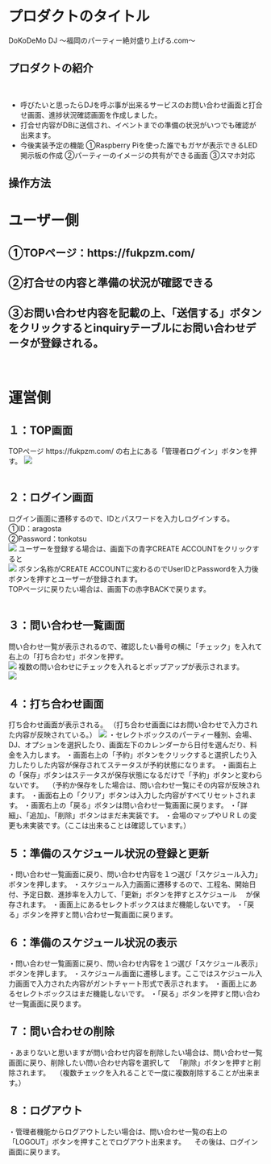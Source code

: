 # プロダクトのタイトル
DoKoDeMo DJ
〜福岡のパーティー絶対盛り上げる.com〜
## プロダクトの紹介
​
- 呼びたいと思ったらDJを呼ぶ事が出来るサービスのお問い合わせ画面と打合せ画面、進捗状況確認画面を作成しました。
- 打合せ内容がDBに送信され、イベントまでの準備の状況がいつでも確認が出来ます。
- 今後実装予定の機能
  ①Raspberry Piを使った誰でもガヤが表示できるLED掲示板の作成
  ②パーティーのイメージの共有ができる画面
  ③スマホ対応
​
## 操作方法
   <h1>ユーザー側</h1>
   <h2>①TOPページ：https://fukpzm.com/</h2>
   <h2>②打合せの内容と準備の状況が確認できる</h2>
   <h2>③お問い合わせ内容を記載の上、「送信する」ボタンをクリックするとinquiryテーブルにお問い合わせデータが登録される。</h2>

​  <h1>運営側</h1>
  <h2>１：TOP画面</h2>
  TOPページ https://fukpzm.com/ の右上にある「管理者ログイン」ボタンを押す。
  <img width="auto" height="auto" src="https://user-images.githubusercontent.com/96280160/165744652-124f2767-668c-4605-b91b-c381f3d08d6c.png"><br>
  <br>
  <h2>２：ログイン画面</h2>
  ログイン画面に遷移するので、IDとパスワードを入力しログインする。<br>
  ​①ID：aragosta<br>②Password：tonkotsu<br>
  <img width="auto" height="auto"src="https://user-images.githubusercontent.com/96280160/165899372-bdb6271e-0c77-4d38-a032-09e3f07f478e.png">
  ユーザーを登録する場合は、画面下の青字CREATE ACCOUNTをクリックすると<br>
  <img width="auto" height="auto" src="https://user-images.githubusercontent.com/96280160/165904146-8bf29d45-eed4-4983-8cda-170746c6b118.png">
  ボタン名称がCREATE ACCOUNTに変わるのでUserIDとPasswordを入力後ボタンを押すとユーザーが登録されます。<br>
  TOPページに戻りたい場合は、画面下の赤字BACKで戻ります。<br>
  <br>
  <h2>３：問い合わせ一覧画面</h2>
  問い合わせ一覧が表示されるので、確認したい番号の横に「チェック」を入れて右上の「打ち合わせ」ボタンを押す。<br>
  <img width="auto" height="auto" src="https://user-images.githubusercontent.com/96280160/165909840-a3783098-1c19-43a7-90b3-5f03e97b4bb5.png">
  複数の問い合わせにチェックを入れるとポップアップが表示されます。<br>
  <img width="auto" height="auto" src="https://user-images.githubusercontent.com/96280160/165907064-5fa9377f-08d9-42aa-bb65-70042e77d3fe.png">
​  <br>
  <h2>４：打ち合わせ画面</h2>
  打ち合わせ画面が表示される。
  （打ち合わせ画面にはお問い合わせで入力された内容が反映されている。）
  <img width="auto" height="auto" src="https://user-images.githubusercontent.com/96280160/165909840-a3783098-1c19-43a7-90b3-5f03e97b4bb5.png">
  ・セレクトボックスのパーティー種別、会場、DJ、オプションを選択したり、画面左下のカレンダーから日付を選んだり、料金を入力します。
  ・画面右上の「予約」ボタンをクリックすると選択したり入力したりした内容が保存されてステータスが予約状態になります。
  ・画面右上の「保存」ボタンはステータスが保存状態になるだけで「予約」ボタンと変わらないです。
  　（予約か保存をした場合は、問い合わせ一覧にその内容が反映されます。
  ・画面右上の「クリア」ボタンは入力した内容がすべてリセットされます。
  ・画面右上の「戻る」ボタンは問い合わせ一覧画面に戻ります。
  ・「詳細」、「追加」、「削除」ボタンはまだ未実装です。
  ・会場のマップやＵＲＬの変更も未実装です。（ここは出来ることは確認しています。）
  
  <h2>５：準備のスケジュール状況の登録と更新</h2>
  ・問い合わせ一覧画面に戻り、問い合わせ内容を１つ選び「スケジュール入力」ボタンを押します。
  ・スケジュール入力画面に遷移するので、工程名、開始日付、予定日数、進捗率を入力して、「更新」ボタンを押すとスケジュール
  　が保存されます。
  ・画面上にあるセレクトボックスはまだ機能しないです。
  ・「戻る」ボタンを押すと問い合わせ一覧画面に戻ります。
​
  <h2>６：準備のスケジュール状況の表示</h2>
  ・問い合わせ一覧画面に戻り、問い合わせ内容を１つ選び「スケジュール表示」ボタンを押します。
  ・スケジュール画面に遷移します。ここではスケジュール入力画面で入力された内容がガントチャート形式で表示されます。
  ・画面上にあるセレクトボックスはまだ機能しないです。
  ・「戻る」ボタンを押すと問い合わせ一覧画面に戻ります。
​
  <h2>７：問い合わせの削除</h2>
  ・あまりないと思いますが問い合わせ内容を削除したい場合は、問い合わせ一覧画面に戻り、削除したい問い合わせ内容を選択して
  　「削除」ボタンを押すと削除されます。
  　（複数チェックを入れることで一度に複数削除することが出来ます。）
​
  <h2>８：ログアウト</h2>
  ・管理者機能からログアウトしたい場合は、問い合わせ一覧の右上の「LOGOUT」ボタンを押すことでログアウト出来ます。
  　その後は、ログイン画面に戻ります。